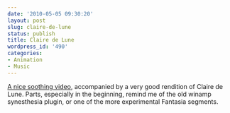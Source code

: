 ```yaml
---
date: '2010-05-05 09:30:20'
layout: post
slug: claire-de-lune
status: publish
title: Claire de Lune
wordpress_id: '490'
categories:
- Animation
- Music
---
```


[A nice soothing video](http://nofatclips.com/02010/05/03/light-life/The%20Light%20of%20Life_sml.mp4), accompanied by a very good rendition of Claire de Lune.  Parts, especially in the beginning, remind me of the old winamp synesthesia plugin, or one of the more experimental Fantasia segments. 
